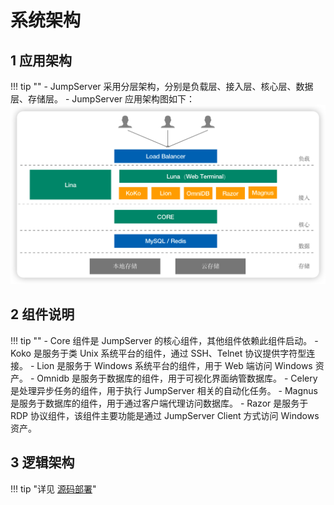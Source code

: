 # 系统架构
## 1 应用架构
!!! tip ""
    - JumpServer 采用分层架构，分别是负载层、接入层、核心层、数据层、存储层。
    - JumpServer 应用架构图如下：
![architecture_01](img/architecture_01.png)

## 2 组件说明
!!! tip ""
    - Core 组件是 JumpServer 的核心组件，其他组件依赖此组件启动。
    - Koko 是服务于类 Unix 系统平台的组件，通过 SSH、Telnet 协议提供字符型连接。
    - Lion 是服务于 Windows 系统平台的组件，用于 Web 端访问 Windows 资产。
    - Omnidb 是服务于数据库的组件，用于可视化界面纳管数据库。
    - Celery 是处理异步任务的组件，用于执行 JumpServer 相关的自动化任务。
    - Magnus 是服务于数据库的组件，用于通过客户端代理访问数据库。
    - Razor 是服务于 RDP 协议组件，该组件主要功能是通过 JumpServer Client 方式访问 Windows 资产。

## 3 逻辑架构
!!! tip "详见 [源码部署](install/source_install/requirements.md)"